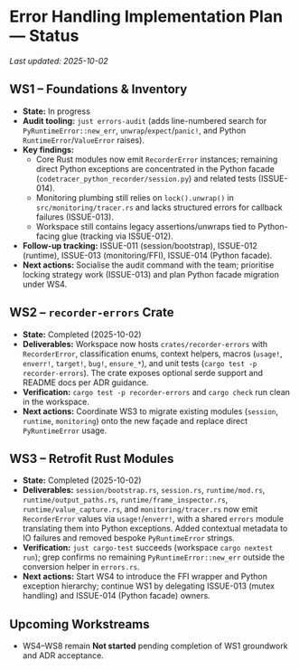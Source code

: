 # Error Handling Implementation Plan — Status

_Last updated: 2025-10-02_

## WS1 – Foundations & Inventory
- **State:** In progress
- **Audit tooling:** `just errors-audit` (adds line-numbered search for `PyRuntimeError::new_err`, `unwrap`/`expect`/`panic!`, and Python `RuntimeError`/`ValueError` raises).
- **Key findings:**
  - Core Rust modules now emit `RecorderError` instances; remaining direct Python exceptions are concentrated in the Python facade (`codetracer_python_recorder/session.py`) and related tests (ISSUE-014).
  - Monitoring plumbing still relies on `lock().unwrap()` in `src/monitoring/tracer.rs` and lacks structured errors for callback failures (ISSUE-013).
  - Workspace still contains legacy assertions/unwraps tied to Python-facing glue (tracking via ISSUE-012).
- **Follow-up tracking:** ISSUE-011 (session/bootstrap), ISSUE-012 (runtime), ISSUE-013 (monitoring/FFI), ISSUE-014 (Python facade).
- **Next actions:** Socialise the audit command with the team; prioritise locking strategy work (ISSUE-013) and plan Python facade migration under WS4.

## WS2 – `recorder-errors` Crate
- **State:** Completed (2025-10-02)
- **Deliverables:** Workspace now hosts `crates/recorder-errors` with `RecorderError`, classification enums, context helpers, macros (`usage!`, `enverr!`, `target!`, `bug!`, `ensure_*`), and unit tests (`cargo test -p recorder-errors`). The crate exposes optional serde support and README docs per ADR guidance.
- **Verification:** `cargo test -p recorder-errors` and `cargo check` run clean in the workspace.
- **Next actions:** Coordinate WS3 to migrate existing modules (`session`, `runtime`, `monitoring`) onto the new façade and replace direct `PyRuntimeError` usage.

## WS3 – Retrofit Rust Modules
- **State:** Completed (2025-10-02)
- **Deliverables:** `session/bootstrap.rs`, `session.rs`, `runtime/mod.rs`, `runtime/output_paths.rs`, `runtime/frame_inspector.rs`, `runtime/value_capture.rs`, and `monitoring/tracer.rs` now emit `RecorderError` values via `usage!`/`enverr!`, with a shared `errors` module translating them into Python exceptions. Added contextual metadata to IO failures and removed bespoke `PyRuntimeError` strings.
- **Verification:** `just cargo-test` succeeds (workspace `cargo nextest run`); grep confirms no remaining `PyRuntimeError::new_err` outside the conversion helper in `errors.rs`.
- **Next actions:** Start WS4 to introduce the FFI wrapper and Python exception hierarchy; continue WS1 by delegating ISSUE-013 (mutex handling) and ISSUE-014 (Python facade) owners.

## Upcoming Workstreams
- WS4–WS8 remain **Not started** pending completion of WS1 groundwork and ADR acceptance.
